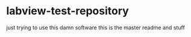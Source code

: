 # labview-test-repository
just trying to use this damn software
this is the master readme
and stuff
